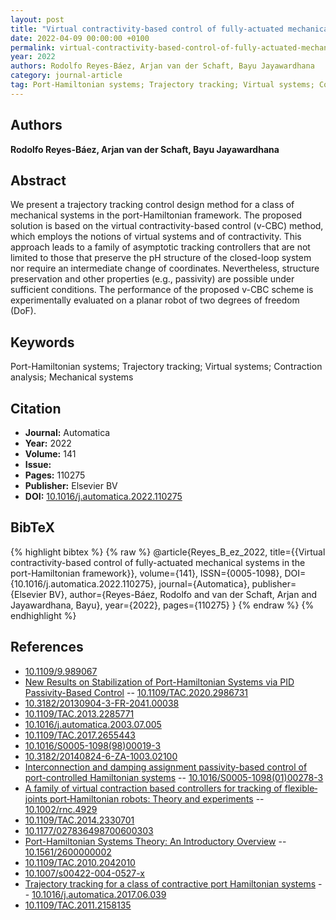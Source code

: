 ```yaml
---
layout: post
title: "Virtual contractivity-based control of fully-actuated mechanical systems in the port-Hamiltonian framework"
date: 2022-04-09 00:00:00 +0100
permalink: virtual-contractivity-based-control-of-fully-actuated-mechanical-systems-in-the-port-hamiltonian-framework
year: 2022
authors: Rodolfo Reyes-Báez, Arjan van der Schaft, Bayu Jayawardhana
category: journal-article
tag: Port-Hamiltonian systems; Trajectory tracking; Virtual systems; Contraction analysis; Mechanical systems
---
```

 
## Authors
**Rodolfo Reyes-Báez, Arjan van der Schaft, Bayu Jayawardhana**
 
## Abstract
We present a trajectory tracking control design method for a class of mechanical systems in the port-Hamiltonian framework. The proposed solution is based on the virtual contractivity-based control (v-CBC) method, which employs the notions of virtual systems and of contractivity. This approach leads to a family of asymptotic tracking controllers that are not limited to those that preserve the pH structure of the closed-loop system nor require an intermediate change of coordinates. Nevertheless, structure preservation and other properties (e.g., passivity) are possible under sufficient conditions. The performance of the proposed v-CBC scheme is experimentally evaluated on a planar robot of two degrees of freedom (DoF).
 
## Keywords
Port-Hamiltonian systems; Trajectory tracking; Virtual systems; Contraction analysis; Mechanical systems
 
## Citation
- **Journal:** Automatica
- **Year:** 2022
- **Volume:** 141
- **Issue:** 
- **Pages:** 110275
- **Publisher:** Elsevier BV
- **DOI:** [10.1016/j.automatica.2022.110275](https://doi.org/10.1016/j.automatica.2022.110275)
 
## BibTeX
{% highlight bibtex %}
{% raw %}
@article{Reyes_B_ez_2022,
  title={{Virtual contractivity-based control of fully-actuated mechanical systems in the port-Hamiltonian framework}},
  volume={141},
  ISSN={0005-1098},
  DOI={10.1016/j.automatica.2022.110275},
  journal={Automatica},
  publisher={Elsevier BV},
  author={Reyes-Báez, Rodolfo and van der Schaft, Arjan and Jayawardhana, Bayu},
  year={2022},
  pages={110275}
}
{% endraw %}
{% endhighlight %}
 
## References
- [10.1109/9.989067](https://doi.org/10.1109/9.989067)
- [New Results on Stabilization of Port-Hamiltonian Systems via PID Passivity-Based Control](new-results-on-stabilization-of-port-hamiltonian-systems-via-pid-passivity-based-control) -- [10.1109/TAC.2020.2986731](https://doi.org/10.1109/TAC.2020.2986731)
- [10.3182/20130904-3-FR-2041.00038](https://doi.org/10.3182/20130904-3-FR-2041.00038)
- [10.1109/TAC.2013.2285771](https://doi.org/10.1109/TAC.2013.2285771)
- [10.1016/j.automatica.2003.07.005](https://doi.org/10.1016/j.automatica.2003.07.005)
- [10.1109/TAC.2017.2655443](https://doi.org/10.1109/TAC.2017.2655443)
- [10.1016/S0005-1098(98)00019-3](https://doi.org/10.1016/S0005-1098(98)00019-3)
- [10.3182/20140824-6-ZA-1003.02100](https://doi.org/10.3182/20140824-6-ZA-1003.02100)
- [Interconnection and damping assignment passivity-based control of port-controlled Hamiltonian systems](interconnection-and-damping-assignment-passivity-based-control-of-port-controlled-hamiltonian-systems) -- [10.1016/S0005-1098(01)00278-3](https://doi.org/10.1016/S0005-1098(01)00278-3)
- [A family of virtual contraction based controllers for tracking of flexible‐joints port‐Hamiltonian robots: Theory and experiments](a-family-of-virtual-contraction-based-controllers-for-tracking-of-flexible-joints-port-hamiltonian-robots-theory-and-experiments) -- [10.1002/rnc.4929](https://doi.org/10.1002/rnc.4929)
- [10.1109/TAC.2014.2330701](https://doi.org/10.1109/TAC.2014.2330701)
- [10.1177/027836498700600303](https://doi.org/10.1177/027836498700600303)
- [Port-Hamiltonian Systems Theory: An Introductory Overview](port-hamiltonian-systems-theory-an-introductory-overview-journal) -- [10.1561/2600000002](https://doi.org/10.1561/2600000002)
- [10.1109/TAC.2010.2042010](https://doi.org/10.1109/TAC.2010.2042010)
- [10.1007/s00422-004-0527-x](https://doi.org/10.1007/s00422-004-0527-x)
- [Trajectory tracking for a class of contractive port Hamiltonian systems](trajectory-tracking-for-a-class-of-contractive-port-hamiltonian-systems) -- [10.1016/j.automatica.2017.06.039](https://doi.org/10.1016/j.automatica.2017.06.039)
- [10.1109/TAC.2011.2158135](https://doi.org/10.1109/TAC.2011.2158135)

